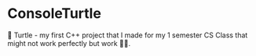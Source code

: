 # ConsoleTurtle
:turtle: Turtle - my first C++ project that I made for my 1 semester CS Class that might not work perfectly but work 🐛🔨.
